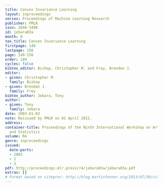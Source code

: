 ```yaml
---
title: Convex Invariance Learning
layout: inproceedings
series: Proceedings of Machine Learning Research
publisher: PMLR
issn: 2640-3498
id: jebara03a
month: 0
tex_title: Convex Invariance Learning
firstpage: 149
lastpage: 156
page: 149-156
order: 149
cycles: false
bibtex_editor: Bishop, Christopher M. and Frey, Brendan J.
editor:
- given: Christopher M.
  family: Bishop
- given: Brendan J.
  family: Frey
bibtex_author: Jebara, Tony
author:
- given: Tony
  family: Jebara
date: 2003-01-03
note: Reissued by PMLR on 01 April 2021.
address:
container-title: Proceedings of the Ninth International Workshop on Artificial Intelligence
  and Statistics
volume: R4
genre: inproceedings
issued:
  date-parts:
  - 2003
  - 1
  - 3
pdf: http://proceedings.mlr.press/r4/jebara03a/jebara03a.pdf
extras: []
# Format based on citeproc: http://blog.martinfenner.org/2013/07/30/citeproc-yaml-for-bibliographies/
---
```


